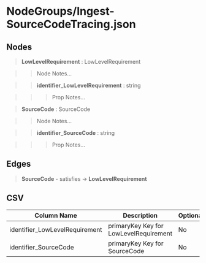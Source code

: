 # NodeGroups/Ingest-SourceCodeTracing.json
## Nodes

>**LowLevelRequirement** : LowLevelRequirement

>>Node Notes...

>>**identifier_LowLevelRequirement** : string
    
>>>Prop Notes...

>**SourceCode** : SourceCode

>>Node Notes...

>>**identifier_SourceCode** : string
    
>>>Prop Notes...

## Edges

>**SourceCode** - satisfies -> **LowLevelRequirement**

## CSV

Column Name | Description |Optional
------------|-------------|---
identifier_LowLevelRequirement| primaryKey Key for LowLevelRequirement | No
identifier_SourceCode| primaryKey Key for SourceCode | No
